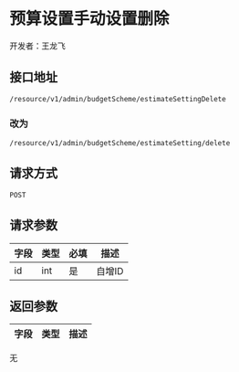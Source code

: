 # 预算设置手动设置删除

开发者：王龙飞

## 接口地址

`/resource/v1/admin/budgetScheme/estimateSettingDelete`
### 改为
`/resource/v1/admin/budgetScheme/estimateSetting/delete`

## 请求方式

`POST`

## 请求参数

| 字段 | 类型 | 必填  | 描述 |
| - | - | - | - |
| id | int | 是 | 自增ID |

## 返回参数

| 字段 | 类型 | 描述 |
| - | - | - |
无
